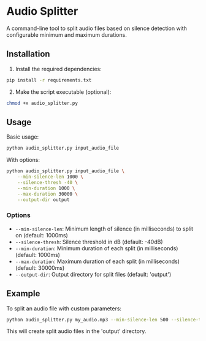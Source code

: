 # Audio Splitter

A command-line tool to split audio files based on silence detection with configurable minimum and maximum durations.

## Installation

1. Install the required dependencies:
```bash
pip install -r requirements.txt
```

2. Make the script executable (optional):
```bash
chmod +x audio_splitter.py
```

## Usage

Basic usage:
```bash
python audio_splitter.py input_audio_file
```

With options:
```bash
python audio_splitter.py input_audio_file \
    --min-silence-len 1000 \
    --silence-thresh -40 \
    --min-duration 1000 \
    --max-duration 30000 \
    --output-dir output
```

### Options

- `--min-silence-len`: Minimum length of silence (in milliseconds) to split on (default: 1000ms)
- `--silence-thresh`: Silence threshold in dB (default: -40dB)
- `--min-duration`: Minimum duration of each split (in milliseconds) (default: 1000ms)
- `--max-duration`: Maximum duration of each split (in milliseconds) (default: 30000ms)
- `--output-dir`: Output directory for split files (default: 'output')

## Example

To split an audio file with custom parameters:
```bash
python audio_splitter.py my_audio.mp3 --min-silence-len 500 --silence-thresh -45 --min-duration 2000
```

This will create split audio files in the 'output' directory.
